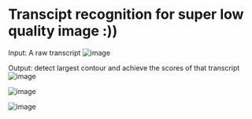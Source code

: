 # Transcipt recognition for super low quality image :))
Input: A raw transcript
![image](https://github.com/user-attachments/assets/8fa4f892-08be-4309-b7fa-e22124145d37)

Output: detect largest contour and achieve the scores of that transcript
![image](https://github.com/user-attachments/assets/4a2e3e71-acca-4cd5-8263-f431690f6dac)

![image](https://github.com/user-attachments/assets/90b601ac-1085-4b01-9e81-bb04c9ba4cb4)

![image](https://github.com/user-attachments/assets/948d5e0b-f170-4b85-a222-41b49e9f7fa2)
